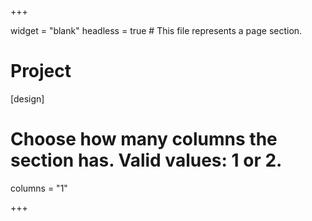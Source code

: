 +++

widget = "blank"
headless = true  # This file represents a page section.

# Project

[design]
  # Choose how many columns the section has. Valid values: 1 or 2.
  columns = "1"
  
+++
